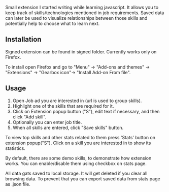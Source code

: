 Small extension I started writing while learning javascript. It allows you to keep track of skills/technologies mentioned in job requirements. Saved data can later be used to visualize  relationships between those skills and potentially help to choose what to learn next.

## Installation
Signed extension can be found in signed folder. Currently works only on Firefox.

To install open Firefox and go to "Menu" -> "Add-ons and themes" -> "Extensions" -> "Gearbox icon"-> "Install Add-on From file".

## Usage
1. Open Job ad you are interested in (url is used to group skills). 
2. Highlight one of the skills that are required for it.
3. Click on Extension popup button ("S"), edit text if necessary, and then click "Add skill".
4. Optionally you can enter job title.
5. When all skills are entered, click "Save skills" button.

To view top skills and other stats related to them press 'Stats' button on extension popup("S").
Click on a skill you are interested  in to show its statistics.

By default, there are some demo skills, to demonstrate how extension works. You can enable/disable them using checkbox on stats page.

All data gats saved to local storage. It will get deleted if you clear all browsing data. To prevent that you can export saved data from stats page as .json file.